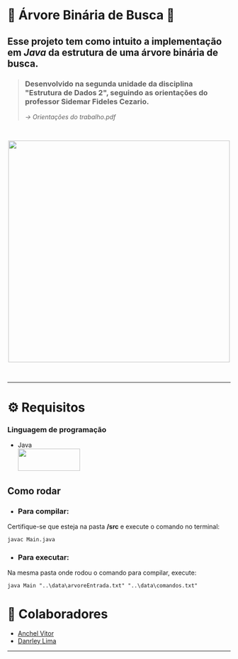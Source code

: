 # 🌳 Árvore Binária de Busca 🌳


## Esse projeto tem como intuito a implementação em ***Java*** da estrutura de uma árvore binária de busca.
> ### Desenvolvido na segunda unidade da disciplina "Estrutura de Dados 2", seguindo as orientações do professor Sidemar Fideles Cezario.
> *-> Orientações do trabalho.pdf*

<br>
<p align="center">
    <img src="https://media.geeksforgeeks.org/wp-content/uploads/BSTSearch.png" width="500">
</p>

<br>

***

# ⚙️ Requisitos

### Linguagem de programação
  * Java</br>
    <img src="https://img.shields.io/badge/Java-ED8B00?style=for-the-badge&logo=java&logoColor=white" width="140" height="50">

## Como rodar

- ### Para compilar:
  
Certifique-se que esteja na pasta **/src** e execute o comando no terminal: 
```
javac Main.java
``` 

- ### Para executar:
  
Na mesma pasta onde rodou o comando para compilar, execute:
```
java Main "..\data\arvoreEntrada.txt" "..\data\comandos.txt"
```
# 🤝 Colaboradores
  * [Anchel Vitor](https://github.com/Anchel17)
  * [Danrley Lima](https://github.com/Danrley-Lima)
  
***